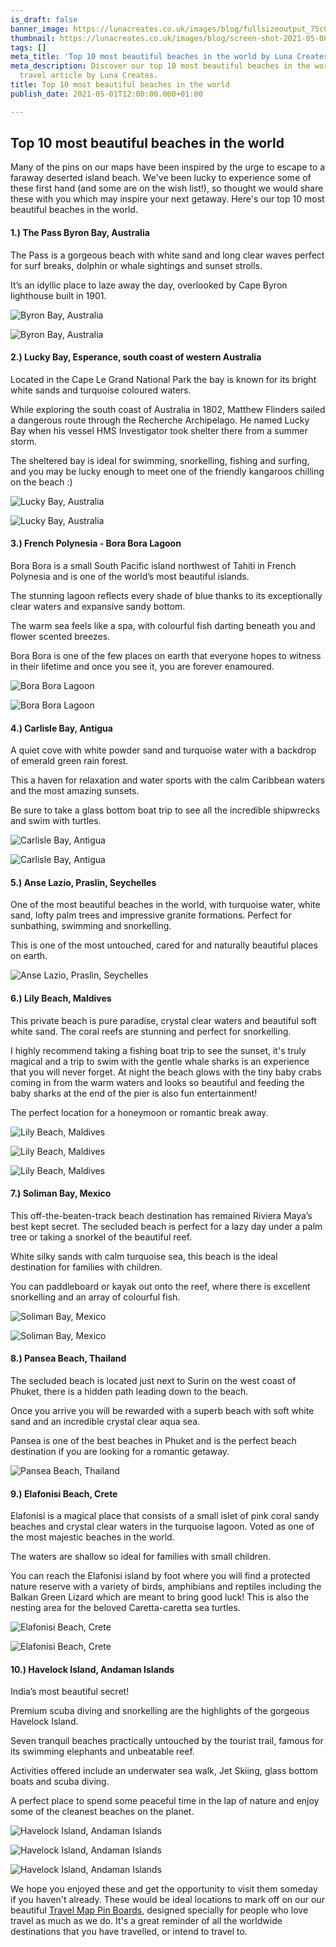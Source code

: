 ```yaml
---
is_draft: false
banner_image: https://lunacreates.co.uk/images/blog/fullsizeoutput_75c0.jpeg
thumbnail: https://lunacreates.co.uk/images/blog/screen-shot-2021-05-08-at-15-51-30.png
tags: []
meta_title: 'Top 10 most beautiful beaches in the world by Luna Creates '
meta_description: Discover our top 10 most beautiful beaches in the world in the latest
  travel article by Luna Creates.
title: Top 10 most beautiful beaches in the world
publish_date: 2021-05-01T12:00:00.000+01:00

---
```

## **Top 10 most beautiful beaches in the world**

Many of the pins on our maps have been inspired by the urge to escape to a faraway deserted island beach. We've been lucky to experience some of these first hand (and some are on the wish list!), so thought we would share these with you which may inspire your next getaway. Here's our top 10 most beautiful beaches in the world.

#### **1.) The Pass Byron Bay, Australia**

The Pass is a gorgeous beach with white sand and long clear waves perfect for surf breaks, dolphin or whale sightings and sunset strolls.

It’s an idyllic place to laze away the day, overlooked by Cape Byron lighthouse built in 1901.

![Byron Bay, Australia](https://lunacreates.co.uk/images/blog/fullsizeoutput_75ba.jpeg)

![Byron Bay, Australia](https://lunacreates.co.uk/images/blog/fullsizeoutput_75bb.jpeg)

#### **2.) Lucky Bay, Esperance, south coast of western Australia**

Located in the Cape Le Grand National Park the bay is known for its bright white sands and turquoise coloured waters.

While exploring the south coast of Australia in 1802, Matthew Flinders sailed a dangerous route through the Recherche Archipelago. He named Lucky Bay when his vessel HMS Investigator took shelter there from a summer storm.

The sheltered bay is ideal for swimming, snorkelling, fishing and surfing, and you may be lucky enough to meet one of the friendly kangaroos chilling on the beach :)

![Lucky Bay, Australia](https://lunacreates.co.uk/images/blog/screen-shot-2021-04-30-at-14-57-09.png)

![Lucky Bay, Australia](https://lunacreates.co.uk/images/blog/fullsizeoutput_75bc.jpeg)

#### **3.) French Polynesia - Bora Bora Lagoon**

Bora Bora is a small South Pacific island northwest of Tahiti in French Polynesia and is one of the world’s most beautiful islands.

The stunning lagoon reflects every shade of blue thanks to its exceptionally clear waters and expansive sandy bottom.

The warm sea feels like a spa, with colourful fish darting beneath you and flower scented breezes.

Bora Bora is one of the few places on earth that everyone hopes to witness in their lifetime and once you see it, you are forever enamoured.

![Bora Bora Lagoon](https://lunacreates.co.uk/images/blog/fullsizeoutput_75c0.jpeg)

![Bora Bora Lagoon](https://lunacreates.co.uk/images/blog/fullsizeoutput_75c1.jpeg)

#### **4.) Carlisle Bay, Antigua**

A quiet cove with white powder sand and turquoise water with a backdrop of emerald green rain forest.

This a haven for relaxation and water sports with the calm Caribbean waters and the most amazing sunsets.

Be sure to take a glass bottom boat trip to see all the incredible shipwrecks and swim with turtles.

![Carlisle Bay, Antigua](https://lunacreates.co.uk/images/blog/fullsizeoutput_75cc.jpeg)

![Carlisle Bay, Antigua](https://lunacreates.co.uk/images/blog/screen-shot-2021-05-08-at-09-02-44.png)

#### **5.) Anse Lazio, Praslin, Seychelles**

One of the most beautiful beaches in the world, with turquoise water, white sand, lofty palm trees and impressive granite formations. Perfect for sunbathing, swimming and snorkelling.

This is one of the most untouched, cared for and naturally beautiful places on earth.

![Anse Lazio, Praslin, Seychelles](https://lunacreates.co.uk/images/blog/screen-shot-2021-05-08-at-15-51-30.png)

#### **6.) Lily Beach, Maldives**

This private beach is pure paradise, crystal clear waters and beautiful soft white sand. The coral reefs are stunning and perfect for snorkelling.

I highly recommend taking a fishing boat trip to see the sunset, it's truly magical and a trip to swim with the gentle whale sharks is an experience that you will never forget. At night the beach glows with the tiny baby crabs coming in from the warm waters and looks so beautiful and feeding the baby sharks at the end of the pier is also fun entertainment!

The perfect location for a honeymoon or romantic break away.

![Lily Beach, Maldives](https://lunacreates.co.uk/images/blog/fullsizeoutput_75ca.jpeg)

![Lily Beach, Maldives](https://lunacreates.co.uk/images/blog/screen-shot-2021-05-08-at-16-05-30.png)

![Lily Beach, Maldives](https://lunacreates.co.uk/images/blog/screen-shot-2021-05-08-at-16-10-15.png)

#### **7.) Soliman Bay, Mexico**

This off-the-beaten-track beach destination has remained Riviera Maya’s best kept secret. The secluded beach is perfect for a lazy day under a palm tree or taking a snorkel of the beautiful reef.

White silky sands with calm turquoise sea, this beach is the ideal destination for families with children.

You can paddleboard or kayak out onto the reef, where there is excellent snorkelling and an array of colourful fish.

![Soliman Bay, Mexico](https://lunacreates.co.uk/images/blog/screen-shot-2021-05-08-at-16-14-06.png)

![Soliman Bay, Mexico](https://lunacreates.co.uk/images/blog/fullsizeoutput_75c8.jpeg)

#### **8.) Pansea Beach, Thailand**

The secluded beach is located just next to Surin on the west coast of Phuket, there is a hidden path leading down to the beach.

Once you arrive you will be rewarded with a superb beach with soft white sand and an incredible crystal clear aqua sea.

Pansea is one of the best beaches in Phuket and is the perfect beach destination if you are looking for a romantic getaway.

![Pansea Beach, Thailand](https://lunacreates.co.uk/images/blog/screen-shot-2021-05-08-at-16-21-21.png)

#### **9.) Elafonisi Beach, Crete**

Elafonisi is a magical place that consists of a small islet of pink coral sandy beaches and crystal clear waters in the turquoise lagoon. Voted as one of the most majestic beaches in the world.

The waters are shallow so ideal for families with small children.

You can reach the Elafonisi island by foot where you will find a protected nature reserve with a variety of birds, amphibians and reptiles including the Balkan Green Lizard which are meant to bring good luck! This is also the nesting area for the beloved Caretta-caretta sea turtles.

![Elafonisi Beach, Crete](https://lunacreates.co.uk/images/blog/img_1537.jpg)

![Elafonisi Beach, Crete](https://lunacreates.co.uk/images/blog/img_1538.jpg)

#### **10.) Havelock Island, Andaman Islands**

India’s most beautiful secret!

Premium scuba diving and snorkelling are the highlights of the gorgeous Havelock Island.

Seven tranquil beaches practically untouched by the tourist trail, famous for its swimming elephants and unbeatable reef.

Activities offered include an underwater sea walk, Jet Skiing, glass bottom boats and scuba diving.

A perfect place to spend some peaceful time in the lap of nature and enjoy some of the cleanest beaches on the planet.

![Havelock Island, Andaman Islands](https://lunacreates.co.uk/images/blog/img_1542.jpg)

![Havelock Island, Andaman Islands](https://lunacreates.co.uk/images/blog/screen-shot-2021-05-10-at-14-20-36.png)

![Havelock Island, Andaman Islands](https://lunacreates.co.uk/images/blog/screen-shot-2021-05-10-at-14-19-56.png)

We hope you enjoyed these and get the opportunity to visit them someday if you haven't already. These would be ideal locations to mark off on our our beautiful [Travel Map Pin Boards](https://lunacreates.co.uk/collections/maps/), designed specially for people who love travel as much as we do. It's a great reminder of all the worldwide destinations that you have travelled, or intend to travel to.  